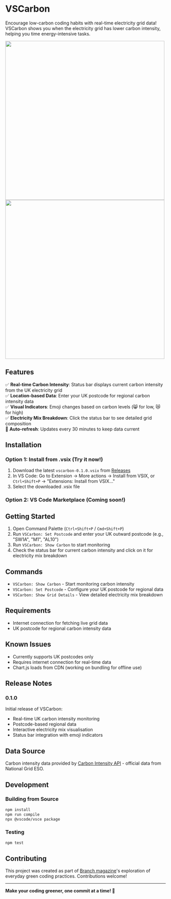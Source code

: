 # VSCarbon

Encourage low-carbon coding habits with real-time electricity grid data! VSCarbon shows you when the electricity grid has lower carbon intensity, helping you time energy-intensive tasks.

<img src="https://github.com/user-attachments/assets/c4433f56-9278-47ea-a6e1-d1e1cc27ae9a" width="500"/>
<img src="https://github.com/user-attachments/assets/c0192d58-6444-4963-9a8c-97d109ec3518" width="500"/>

## Features

✅ **Real-time Carbon Intensity**: Status bar displays current carbon intensity from the UK electricity grid  
✅ **Location-based Data**: Enter your UK postcode for regional carbon intensity data  
✅ **Visual Indicators**: Emoji changes based on carbon levels (😸 for low, 😿 for high)  
✅ **Electricity Mix Breakdown**: Click the status bar to see detailed grid composition  
🔄 **Auto-refresh**: Updates every 30 minutes to keep data current  

## Installation

### Option 1: Install from .vsix (Try it now!)
1. Download the latest `vscarbon-0.1.0.vsix` from [Releases](https://github.com/liti-dev/vscarbon/releases)
2. In VS Code: Go to Extension -> More actions -> Install from VSIX, or `Ctrl+Shift+P` → "Extensions: Install from VSIX..."
3. Select the downloaded .vsix file

### Option 2: VS Code Marketplace (Coming soon!)


## Getting Started

1. Open Command Palette (`Ctrl+Shift+P` / `Cmd+Shift+P`)
2. Run `VSCarbon: Set Postcode` and enter your UK outward postcode (e.g., "SW1A", "M1", "AL10")
3. Run `VSCarbon: Show Carbon` to start monitoring
4. Check the status bar for current carbon intensity and click on it for electricity mix breakdown

## Commands

- `VSCarbon: Show Carbon` - Start monitoring carbon intensity
- `VSCarbon: Set Postcode` - Configure your UK postcode for regional data  
- `VSCarbon: Show Grid Details` - View detailed electricity mix breakdown

## Requirements

- Internet connection for fetching live grid data
- UK postcode for regional carbon intensity data

## Known Issues

- Currently supports UK postcodes only
- Requires internet connection for real-time data
- Chart.js loads from CDN (working on bundling for offline use)

## Release Notes

### 0.1.0

Initial release of VSCarbon:
- Real-time UK carbon intensity monitoring
- Postcode-based regional data
- Interactive electricity mix visualisation
- Status bar integration with emoji indicators

## Data Source

Carbon intensity data provided by [Carbon Intensity API](https://carbonintensity.org.uk/) - official data from National Grid ESO.

## Development

### Building from Source
```bash
npm install
npm run compile
npx @vscode/vsce package
```

### Testing
```bash
npm test
```

## Contributing

This project was created as part of [Branch magazine](https://branch.climateaction.tech/issues/issue-9/everyday-green-coding-bringing-nature-and-grid-awareness-to-visual-studio-code/)'s exploration of everyday green coding practices. Contributions welcome!

---

**Make your coding greener, one commit at a time! 🌱**

